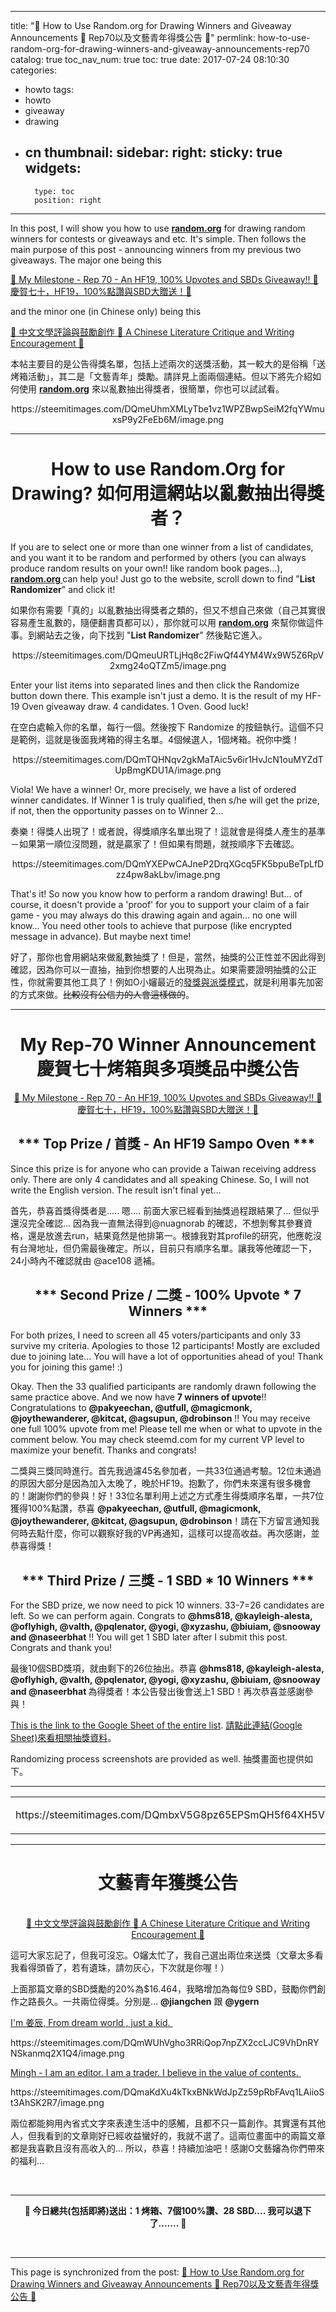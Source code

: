 
---
title: "🎈 How to Use Random.org for Drawing Winners and Giveaway Announcements 🎈 Rep70以及文藝青年得獎公告 🎈"
permlink: how-to-use-random-org-for-drawing-winners-and-giveaway-announcements-rep70
catalog: true
toc_nav_num: true
toc: true
date: 2017-07-24 08:10:30
categories:
- howto
tags:
- howto
- giveaway
- drawing
- cn
thumbnail: 
sidebar:
    right:
        sticky: true
widgets:
    -
        type: toc
        position: right
---


<html>
<p>In this post, I will show you how to use <a href="https://www.random.org/"><strong>random.org</strong></a> for drawing random winners for contests or giveaways and etc. It's simple. Then follows the main purpose of this post - announcing winners from my previous two giveaways. The major one being this&nbsp;</p>
<p><a href="https://steemit.com/steemd/@deanliu/my-milestone-rep-70-an-hf19-100-upvotes-and-sbds-giveaway-hf19-100-sbd">🎈 My Milestone - Rep 70 - An HF19, 100% Upvotes and SBDs Giveaway!! 🎈 慶賀七十，HF19，100%點讚與SBD大贈送！🎈</a></p>
<p>and the minor one (in Chinese only) being this</p>
<p><a href="https://steemit.com/cn/@deanliu/a-chinese-literature-critique-and-writing-encouragement">📝 中文文學評論與鼓勵創作 📝 A Chinese Literature Critique and Writing Encouragement 📝</a></p>
<p>本帖主要目的是公告得獎名單，包括上述兩次的送獎活動，其一較大的是俗稱「送烤箱活動」，其二是「文藝青年」獎勵。請詳見上面兩個連結。但以下將先介紹如何使用 <a href="https://www.random.org/"><strong>random.org</strong></a> 來以亂數抽出得獎者，很簡單，你也可以試試看。</p>
<center><p>https://steemitimages.com/DQmeUhmXMLyTbe1vz1WPZBwpSeiM2fqYWmuxsP9y2FeEb6M/image.png</p><hr>
<h1>How to use Random.Org for Drawing? 如何用這網站以亂數抽出得獎者？</h1></center>
<p>If you are to select one or more than one winner from a list of candidates, and you want it to be random and performed by others (you can always produce random results on your own!! like random book pages...), <a href="https://www.random.org/"><strong>random.org </strong></a>can help you! Just go to the website, scroll down to find "<strong>List Randomizer</strong>" and click it!&nbsp;</p>
<p>如果你有需要「真的」以亂數抽出得獎者之類的，但又不想自己來做（自己其實很容易產生亂數的，隨便翻書頁都可以），那你就可以用 <a href="https://www.random.org/"><strong>random.org</strong></a> 來幫你做這件事。到網站去之後，向下找到 "<strong>List Randomizer</strong>" 然後點它進入。</p>
<center><p>https://steemitimages.com/DQmeuURTLjHq8c2FiwQf44YM4Wx9W5Z6RpV2xmg24oQTZm5/image.png</p></center>
<p>Enter your list items into separated lines and then click the&nbsp;Randomize button down there. This example isn't just a demo. It is the result of my HF-19 Oven giveaway draw. 4 candidates. 1 Oven. Good luck!</p>
<p>在空白處輸入你的名單，每行一個。然後按下 Randomize 的按鈕執行。這個不只是範例，這就是後面我烤箱的得主名單。4個候選人，1個烤箱。祝你中獎！</p>
<center><p>https://steemitimages.com/DQmTQHNqv2gkMaTAic5v6ir1HvJcN1ouMYZdTUpBmgKDU1A/image.png</p></center>
<p>Viola! We have a winner! Or, more precisely, we have a list of ordered winner candidates. If Winner 1 is truly qualified, then s/he will get the prize, if not, then the opportunity passes on to Winner 2...&nbsp;</p>
<p>奏樂！得獎人出現了！或者說，得獎順序名單出現了！這就會是得獎人產生的基準－如果第一順位沒問題，就是贏家了！但如果有問題，就按順序下去確認。</p>
<center><p>https://steemitimages.com/DQmYXEPwCAJneP2DrqXGcq5FK5bpuBeTpLfDzz4pw8akLbv/image.png</p></center>
<p>That's it! So now you know how to perform a random drawing! But... of course, it doesn't provide a 'proof' for you to support your claim of a fair game - you may always do this drawing again and again... no one will know... You need other tools to achieve that purpose (like encrypted message in advance). But maybe next time!</p>
<p>好了，那你也會用網站來做亂數抽獎了！但是，當然，抽獎的公正性並不因此得到確認，因為你可以一直抽，抽到你想要的人出現為止。如果需要證明抽獎的公正性，你就需要其他工具了！例如O小嬸最近的<a href="https://steemit.com/cn/@oflyhigh/4pshou-and">發獎與派獎模式</a>，就是利用事先加密的方式來做。<del>比較沒有公信力的人會這樣做的</del>。</p><hr>
<center><h1>My Rep-70 Winner Announcement 慶賀七十烤箱與多項獎品中獎公告</h1>
<p><a href="https://steemit.com/steemd/@deanliu/my-milestone-rep-70-an-hf19-100-upvotes-and-sbds-giveaway-hf19-100-sbd">🎈 My Milestone - Rep 70 - An HF19, 100% Upvotes and SBDs Giveaway!! 🎈 慶賀七十，HF19，100%點讚與SBD大贈送！🎈</a></p></center>
<center><h2>*** Top Prize / 首獎 - An HF19 Sampo Oven ***&nbsp;</h2></center>
<p>Since this prize is for anyone who can provide a Taiwan receiving address only. There are only 4 candidates and all speaking Chinese. So, I will not write the English version. The result isn't final yet...&nbsp;</p>
<p>首先，恭喜首獎得獎者是..... 嗯.... 前面大家已經看到抽獎過程跟結果了... 但似乎還沒完全確認... 因為我一直無法得到@nuagnorab 的確認，不想剝奪其參賽資格，還是放進去run，結果竟然是他排第一。根據我對其profile的研究，他應乾沒有台灣地址，但仍需最後確定。所以，目前只有順序名單。讓我等他確認一下，24小時內不確認就由 @ace108 遞補。</p>
<center><h2>*** Second Prize / 二獎 - 100% Upvote * 7 Winners ***</h2></center>
<p>For both prizes, I need to screen all 45 voters/participants and only 33 survive my criteria. Apologies to those 12 participants! Mostly are excluded due to joining late... You will have a lot of opportunities ahead of you! Thank you for joining this game! :)</p>
<p>Okay. Then the 33 qualified participants are randomly drawn following the same practice above. And we now have <strong>7 winners of upvote</strong>!! Congratulations to <strong>@pakyeechan, @utfull, @magicmonk, @joythewanderer, @kitcat, @agsupun, @drobinson</strong> !! You may receive one full 100% upvote from me! Please tell me when or what to upvote in the comment below. You may check steemd.com for my current VP level to maximize your benefit. Thanks and congrats!</p>
<p>二獎與三獎同時進行。首先我過濾45名參加者，一共33位通過考驗。12位未通過的原因大部分是因為加入太晚了，晚於HF19。抱歉了，你們未來還有很多機會的！謝謝你們的參與！好！33位名單利用上述之方式產生得獎順序名單，一共7位獲得100%點讚，恭喜 <strong>@pakyeechan, @utfull, @magicmonk, @joythewanderer, @kitcat, @agsupun, @drobinson</strong>！請在下方留言通知我何時去點什麼，你可以觀察好我的VP再通知，這樣可以提高收益。再次感謝，並恭喜得獎！</p>
<center><h2>*** Third Prize / 三獎 - 1 SBD * 10 Winners ***</h2></center>
<p>For the SBD prize, we now need to pick 10 winners. 33-7=26 candidates are left. So we can perform again. Congrats to <strong>@hms818, @kayleigh-alesta, @oflyhigh, @valth, @pqlenator, @yogi, @xyzashu, @biuiam, @snooway and @naseerbhat</strong> !! You will get 1 SBD later after I submit this post. Congrats and thank you!</p>
<p>最後10個SBD獎項，就由剩下的26位抽出。恭喜 <strong>@hms818, @kayleigh-alesta, @oflyhigh, @valth, @pqlenator, @yogi, @xyzashu, @biuiam, @snooway and @naseerbhat </strong>為得獎者！本公告發出後會送上1 SBD！再次恭喜並感謝參與！</p>
<p><a href="https://docs.google.com/spreadsheets/d/1vtNtWjetLnwJguhiMrVSmJfA4_YPNMD6dr5Fmvahjj0/edit#gid=0">This is the link to the Google Sheet of the entire list</a>. <a href="https://docs.google.com/spreadsheets/d/1vtNtWjetLnwJguhiMrVSmJfA4_YPNMD6dr5Fmvahjj0/edit#gid=0">請點此連結(Google Sheet)來看相關抽獎資料</a>。</p>
<p>Randomizing process screenshots are provided as well. 抽獎畫面也提供如下。</p><hr>
<table><tr>
<td><p>https://steemitimages.com/DQmbxV5G8pz65EPSmQH5f64XH5V5njvrWDS6ANzuq7kEXNt/image.png</p></td>
<td><p>https://steemitimages.com/DQmaCoZVxdV9aTpkaRTjPeZt92CBMtTwbtTZCRN86fhdHy5/image.png</p></td>
</tr></table><hr>
<center><h1>文藝青年獲獎公告</h1>
<p><br>
<a href="https://steemit.com/cn/@deanliu/a-chinese-literature-critique-and-writing-encouragement">📝 中文文學評論與鼓勵創作 📝 A Chinese Literature Critique and Writing Encouragement 📝</a></p></center>
<p>這可大家忘記了，但我可沒忘。O嬸太忙了，我自己選出兩位來送獎（文章太多看我看得頭昏了，若有遺珠，請勿灰心，下次就是你喔！）</p>
<p>上面那篇文章的SBD獎勵的20%為$16.464，我略增加為每位9 SBD，鼓勵你們創作之路長久。一共兩位得獎。分別是... <strong>@jiangchen</strong> 跟 <strong>@ygern</strong></p>
<p><a href="https://steemit.com/@jiangchen">I'm 姜辰, From dream world , just a kid.&nbsp;</a></p>
<p>https://steemitimages.com/DQmWUhVgho3RRiQop7npZX2ccLJC9VhDnRYNSkanmq2X1Q4/image.png</p>
<p><a href="https://steemit.com/@ygern">Mingh - I am an editor. I am a trader. I believe in the value of contents.&nbsp;</a></p>
<p>https://steemitimages.com/DQmaKdXu4kTkxBNkWdJpZz59pRbFAvq1LAiioSt3AhSK2R7/image.png</p>
<p>兩位都能夠用內省式文字來表達生活中的感觸，且都不只一篇創作。其實還有其他人，但我看到的文章剛好已經收益蠻好的，我就不選了。這兩位畫面中的兩篇文章都是我喜歡且沒有高收入的... 所以，恭喜！持續加油吧！感謝O文藝嬸為你們帶來的福利...&nbsp;</p>
<p><br></p><hr>
<center><p><strong>🎈 今日總共(包括即將)送出：1 烤箱、7個100%讚、28 SBD.... 我可以退下了....... 🎈</strong></p></center>
<p><br></p>
</html>

- - -

This page is synchronized from the post: [🎈 How to Use Random.org for Drawing Winners and Giveaway Announcements 🎈 Rep70以及文藝青年得獎公告 🎈](https://steemit.com/@deanliu/how-to-use-random-org-for-drawing-winners-and-giveaway-announcements-rep70)
